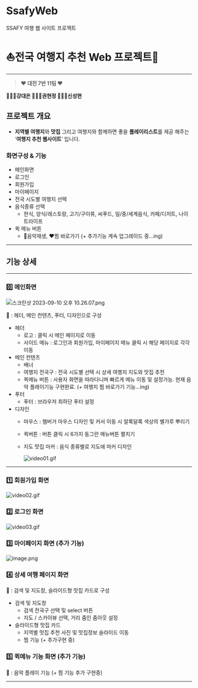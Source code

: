 # SsafyWeb
SSAFY 여행 웹 사이트 프로젝트
# ⛵️전국 여행지 추천 Web 프로젝트🧳

---

> **♥︎ 대전 7반 11팀 ♥︎**

**👩🏻‍💻강대은 👩🏻‍💻권현정 🧑🏻‍💻신성현**
> 

## 프로젝트 개요

- **지역별 여행지**와 **맛집** 그리고 여행지와 함께하면 좋을 **플레이리스트**를 제공 해주는 ‘**여행지 추천 웹사이트**’ 입니다.

### 화면구성 & 기능

- 메인화면
- 로그인
- 회원가입
- 마이페이지
- 전국 시도별 여행지 선택
- 음식종류 선택
    - 한식, 양식/레스토랑, 고기/구이류, 씨푸드, 일/중/세계음식, 카페/디저트, 나이트라이프
- 퀵 메뉴 버튼
    - 🎵음악재생, ❤️찜 바로가기
    (+ 추가기능 계속 업그레이드 중…ing)

---

## 기능 상세

---

### 0️⃣ 메인화면

![스크린샷 2023-09-10 오후 10.26.07.png](%E2%9B%B5%EF%B8%8F%E1%84%8C%E1%85%A5%E1%86%AB%E1%84%80%E1%85%AE%E1%86%A8%20%E1%84%8B%E1%85%A7%E1%84%92%E1%85%A2%E1%86%BC%E1%84%8C%E1%85%B5%20%E1%84%8E%E1%85%AE%E1%84%8E%E1%85%A5%E1%86%AB%20Web%20%E1%84%91%E1%85%B3%E1%84%85%E1%85%A9%E1%84%8C%E1%85%A6%E1%86%A8%E1%84%90%E1%85%B3%F0%9F%A7%B3%20cde71033d25b47c3b75b0d4c413205ca/%25E1%2584%2589%25E1%2585%25B3%25E1%2584%258F%25E1%2585%25B3%25E1%2584%2585%25E1%2585%25B5%25E1%2586%25AB%25E1%2584%2589%25E1%2585%25A3%25E1%2586%25BA_2023-09-10_%25E1%2584%258B%25E1%2585%25A9%25E1%2584%2592%25E1%2585%25AE_10.26.07.png)

📑 : 헤더, 메인 컨텐츠, 푸터, 디자인으로 구성

- 헤더
    - 로고 : 클릭 시 메인 페이지로 이동
    - 사이드 메뉴 : 로그인과 회원가입, 마이페이지 메뉴 클릭 시 해당 페이지로 각각 이동
- 메인 컨텐츠
    - 배너
    - 여행지 전국구 : 전국 시도별 선택 시 상세 여행지 지도와 맛집 추천
    - 퀵메뉴 버튼 : 사용자 화면을 따라다니며 빠르게 메뉴 이동 및 설정가능. 현재 음악 플레이기능 구현완료. (+ 여행지 찜 바로가기 기능…ing)
- 푸터
    - 푸터 : 브라우저 최하단 푸터 설정
- 디자인
    - 마우스 : 햄버거 마우스 디자인 및 커서 이동 시 알록달록 색상의 별가루 뿌리기
    - 퀵버튼 : 버튼 클릭 시 6가지 동그란 메뉴버튼 펼치기
    - 지도 맛집 마커 : 음식 종류별로 지도에 마커 디자인
        
        ![video01.gif](%E2%9B%B5%EF%B8%8F%E1%84%8C%E1%85%A5%E1%86%AB%E1%84%80%E1%85%AE%E1%86%A8%20%E1%84%8B%E1%85%A7%E1%84%92%E1%85%A2%E1%86%BC%E1%84%8C%E1%85%B5%20%E1%84%8E%E1%85%AE%E1%84%8E%E1%85%A5%E1%86%AB%20Web%20%E1%84%91%E1%85%B3%E1%84%85%E1%85%A9%E1%84%8C%E1%85%A6%E1%86%A8%E1%84%90%E1%85%B3%F0%9F%A7%B3%20cde71033d25b47c3b75b0d4c413205ca/video01.gif)
        

---

### 1️⃣ 회원가입 화면

![video02.gif](%E2%9B%B5%EF%B8%8F%E1%84%8C%E1%85%A5%E1%86%AB%E1%84%80%E1%85%AE%E1%86%A8%20%E1%84%8B%E1%85%A7%E1%84%92%E1%85%A2%E1%86%BC%E1%84%8C%E1%85%B5%20%E1%84%8E%E1%85%AE%E1%84%8E%E1%85%A5%E1%86%AB%20Web%20%E1%84%91%E1%85%B3%E1%84%85%E1%85%A9%E1%84%8C%E1%85%A6%E1%86%A8%E1%84%90%E1%85%B3%F0%9F%A7%B3%20cde71033d25b47c3b75b0d4c413205ca/video02.gif)

### 2️⃣ 로그인 화면

![video03.gif](%E2%9B%B5%EF%B8%8F%E1%84%8C%E1%85%A5%E1%86%AB%E1%84%80%E1%85%AE%E1%86%A8%20%E1%84%8B%E1%85%A7%E1%84%92%E1%85%A2%E1%86%BC%E1%84%8C%E1%85%B5%20%E1%84%8E%E1%85%AE%E1%84%8E%E1%85%A5%E1%86%AB%20Web%20%E1%84%91%E1%85%B3%E1%84%85%E1%85%A9%E1%84%8C%E1%85%A6%E1%86%A8%E1%84%90%E1%85%B3%F0%9F%A7%B3%20cde71033d25b47c3b75b0d4c413205ca/video03.gif)

### 3️⃣ 마이페이지 화면 (추가 기능)

![image.png](%E2%9B%B5%EF%B8%8F%E1%84%8C%E1%85%A5%E1%86%AB%E1%84%80%E1%85%AE%E1%86%A8%20%E1%84%8B%E1%85%A7%E1%84%92%E1%85%A2%E1%86%BC%E1%84%8C%E1%85%B5%20%E1%84%8E%E1%85%AE%E1%84%8E%E1%85%A5%E1%86%AB%20Web%20%E1%84%91%E1%85%B3%E1%84%85%E1%85%A9%E1%84%8C%E1%85%A6%E1%86%A8%E1%84%90%E1%85%B3%F0%9F%A7%B3%20cde71033d25b47c3b75b0d4c413205ca/image.png)

### 4️⃣ 상세 여행 페이지 화면

📑 : 검색 및 지도창, 슬라이드형 맛집 카드로 구성

- 검색 및 지도창
    - 검색 전국구 선택 및 select 버튼
    - 지도 / 스카이뷰 선택, 거리 줌인 줌아웃 설정
- 슬라이드형 맛집 카드
    - 지역별 맛집 추천 사진 및 맛집정보 슬라이드 이동
    - 찜 기능 (+ 추가구현 중)

### 5️⃣ 퀵메뉴 기능 화면 (추가 기능)

📑 : 음악 플레이 기능 (+ 찜 기능 추가 구현중)

---
